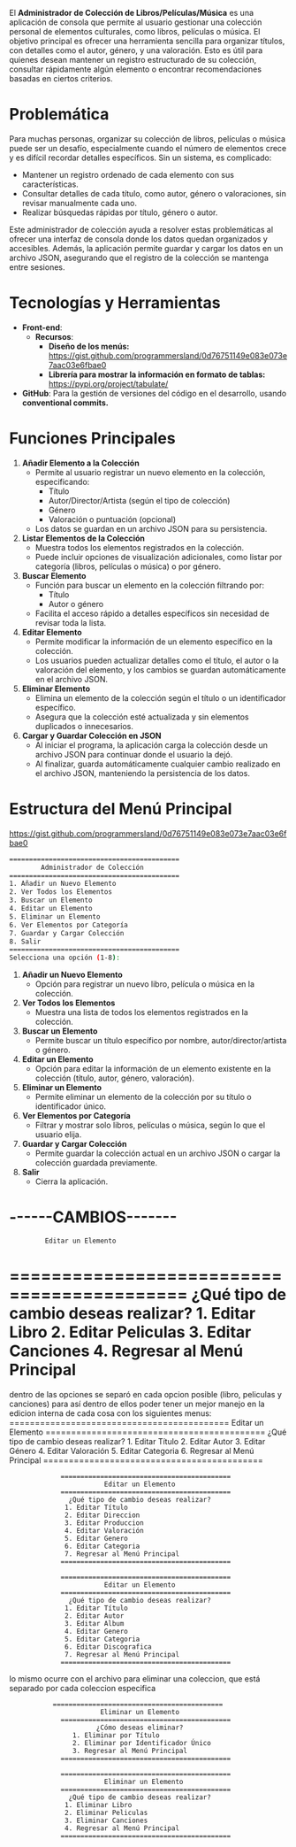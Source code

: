 El **Administrador de Colección de Libros/Películas/Música** es una aplicación de consola que permite al usuario gestionar una colección personal de elementos culturales, como libros, películas o música. El objetivo principal es ofrecer una herramienta sencilla para organizar títulos, con detalles como el autor, género, y una valoración. Esto es útil para quienes desean mantener un registro estructurado de su colección, consultar rápidamente algún elemento o encontrar recomendaciones basadas en ciertos criterios.


# Problemática

Para muchas personas, organizar su colección de libros, películas o música puede ser un desafío, especialmente cuando el número de elementos crece y es difícil recordar detalles específicos. Sin un sistema, es complicado:

- Mantener un registro ordenado de cada elemento con sus características.
- Consultar detalles de cada título, como autor, género o valoraciones, sin revisar manualmente cada uno.
- Realizar búsquedas rápidas por título, género o autor.

Este administrador de colección ayuda a resolver estas problemáticas al ofrecer una interfaz de consola donde los datos quedan organizados y accesibles. Además, la aplicación permite guardar y cargar los datos en un archivo JSON, asegurando que el registro de la colección se mantenga entre sesiones.



# **Tecnologías y Herramientas**

- **Front-end**: 
  - **Recursos**: 
    - **Diseño de los menús:** https://gist.github.com/programmersland/0d76751149e083e073e7aac03e6fbae0
    - **Librería para mostrar la información en formato de tablas:**  https://pypi.org/project/tabulate/
- **GitHub**: Para la gestión de versiones del código en el desarrollo, usando **conventional commits.**



# Funciones Principales

1. **Añadir Elemento a la Colección**
   - Permite al usuario registrar un nuevo elemento en la colección, especificando:
     - Título
     - Autor/Director/Artista (según el tipo de colección)
     - Género
     - Valoración o puntuación (opcional)
   - Los datos se guardan en un archivo JSON para su persistencia.
2. **Listar Elementos de la Colección**
   - Muestra todos los elementos registrados en la colección.
   - Puede incluir opciones de visualización adicionales, como listar por categoría (libros, películas o música) o por género.
3. **Buscar Elemento**
   - Función para buscar un elemento en la colección filtrando por:
     - Título
     - Autor o género
   - Facilita el acceso rápido a detalles específicos sin necesidad de revisar toda la lista.
4. **Editar Elemento**
   - Permite modificar la información de un elemento específico en la colección.
   - Los usuarios pueden actualizar detalles como el título, el autor o la valoración del elemento, y los cambios se guardan automáticamente en el archivo JSON.
5. **Eliminar Elemento**
   - Elimina un elemento de la colección según el título o un identificador específico.
   - Asegura que la colección esté actualizada y sin elementos duplicados o innecesarios.
6. **Cargar y Guardar Colección en JSON**
   - Al iniciar el programa, la aplicación carga la colección desde un archivo JSON para continuar donde el usuario la dejó.
   - Al finalizar, guarda automáticamente cualquier cambio realizado en el archivo JSON, manteniendo la persistencia de los datos.





# **Estructura del Menú Principal**

https://gist.github.com/programmersland/0d76751149e083e073e7aac03e6fbae0

```bash
===========================================
        Administrador de Colección
===========================================
1. Añadir un Nuevo Elemento
2. Ver Todos los Elementos
3. Buscar un Elemento
4. Editar un Elemento
5. Eliminar un Elemento
6. Ver Elementos por Categoría
7. Guardar y Cargar Colección
8. Salir
===========================================
Selecciona una opción (1-8):
```

1. **Añadir un Nuevo Elemento**
   - Opción para registrar un nuevo libro, película o música en la colección.
2. **Ver Todos los Elementos**
   - Muestra una lista de todos los elementos registrados en la colección.
3. **Buscar un Elemento**
   - Permite buscar un título específico por nombre, autor/director/artista o género.
4. **Editar un Elemento**
   - Opción para editar la información de un elemento existente en la colección (título, autor, género, valoración).
5. **Eliminar un Elemento**
   - Permite eliminar un elemento de la colección por su título o identificador único.
6. **Ver Elementos por Categoría**
   - Filtrar y mostrar solo libros, películas o música, según lo que el usuario elija.
7. **Guardar y Cargar Colección**
   - Permite guardar la colección actual en un archivo JSON o cargar la colección guardada previamente.
8. **Salir**
   - Cierra la aplicación.

------CAMBIOS-------
   ===========================================
             Editar un Elemento
   ===========================================
       ¿Qué tipo de cambio deseas realizar?
     1. Editar Libro
     2. Editar Peliculas
     3. Editar Canciones
     4. Regresar al Menú Principal
   ===========================================

dentro de las opciones se separó en cada opcion posible (libro, peliculas y canciones) para así dentro de ellos poder tener un mejor manejo en la edicion
interna de cada cosa con los siguientes menus:
                  ===========================================
                            Editar un Elemento
                 ===========================================
                   ¿Qué tipo de cambio deseas realizar?
                  1. Editar Título
                  2. Editar Autor
                  3. Editar Género
                  4. Editar Valoración
                  5. Editar Categoria
                  6. Regresar al Menú Principal
                 ===========================================

                 ===========================================
                            Editar un Elemento
                 ===========================================
                   ¿Qué tipo de cambio deseas realizar?
                  1. Editar Título
                  2. Editar Direccion
                  3. Editar Produccion
                  4. Editar Valoración
                  5. Editar Genero
                  6. Editar Categoria
                  7. Regresar al Menú Principal
                 ===========================================

                 ===========================================
                            Editar un Elemento
                 ===========================================
                   ¿Qué tipo de cambio deseas realizar?
                  1. Editar Título
                  2. Editar Autor
                  3. Editar Album
                  4. Editar Genero
                  5. Editar Categoria
                  6. Editar Discografica
                  7. Regresar al Menú Principal
                 ===========================================

lo mismo ocurre con el archivo para eliminar una coleccion, que está separado por cada coleccion especifica

               ===========================================
                           Eliminar un Elemento
                 ===========================================
                          ¿Cómo deseas eliminar?
                    1. Eliminar por Título
                    2. Eliminar por Identificador Único
                    3. Regresar al Menú Principal
                 ===========================================

                 ===========================================
                            Eliminar un Elemento
                 ===========================================
                   ¿Qué tipo de cambio deseas realizar?
                  1. Eliminar Libro
                  2. Eliminar Peliculas
                  3. Eliminar Canciones
                  4. Regresar al Menú Principal
                 ===========================================